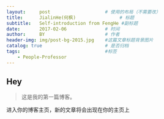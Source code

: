 ```yaml
---
layout:     post   				    # 使用的布局（不需要改）
title:      JialinHe(何枫)  				# 标题 
subtitle:   Self-introduction from FengHe #副标题
date:       2017-02-06 				# 时间
author:     BY 						# 作者
header-img: img/post-bg-2015.jpg 	#这篇文章标题背景图片
catalog: true 						# 是否归档
tags:								#标签
    - People-Professor
---
```


## Hey

>这是我的第一篇博客。

进入你的博客主页，新的文章将会出现在你的主页上
